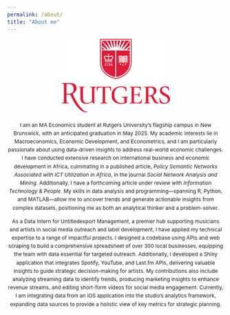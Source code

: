 ```yaml
---
permalink: /about/
title: "About me"
---
```


<img src="/assets/images/Rutgers_University_Logo.png" alt="Rutgers University Logo" style="max-width: 50%; height: auto; display: block; margin: 0 auto;" />

<div style="font-size: 12px; text-align: center; margin: 20px auto; max-width: 800px; line-height: 1.6;">
  <p>
    I am an MA Economics student at Rutgers University’s flagship campus in New Brunswick, with an anticipated graduation in May 2025. My academic interests lie in Macroeconomics, Economic Development, and Econometrics, and I am particularly passionate about using data-driven insights to address real-world economic challenges. I have conducted extensive research on international business and economic development in Africa, culminating in a published article, <i>Policy Semantic Networks Associated with ICT Utilization in Africa</i>, in the journal <i>Social Network Analysis and Mining</i>. Additionally, I have a forthcoming article under review with <i>Information Technology & People</i>. My skills in data analysis and programming—spanning R, Python, and MATLAB—allow me to uncover trends and generate actionable insights from complex datasets, positioning me as both an analytical thinker and a problem-solver.
  </p>
  
  <p>
    As a Data Intern for Untitledexport Management, a premier hub supporting musicians and artists in social media outreach and label development, I have applied my technical expertise to a range of impactful projects. I designed a codebase using APIs and web scraping to build a comprehensive spreadsheet of over 300 local businesses, equipping the team with data essential for targeted outreach. Additionally, I developed a Shiny application that integrates Spotify, YouTube, and Last.fm APIs, delivering valuable insights to guide strategic decision-making for artists. My contributions also include analyzing streaming data to identify trends, producing marketing insights to enhance revenue streams, and editing short-form videos for social media engagement. Currently, I am integrating data from an iOS application into the studio’s analytics framework, expanding data sources to provide a holistic view of key metrics for strategic planning.
  </p>
</div>
